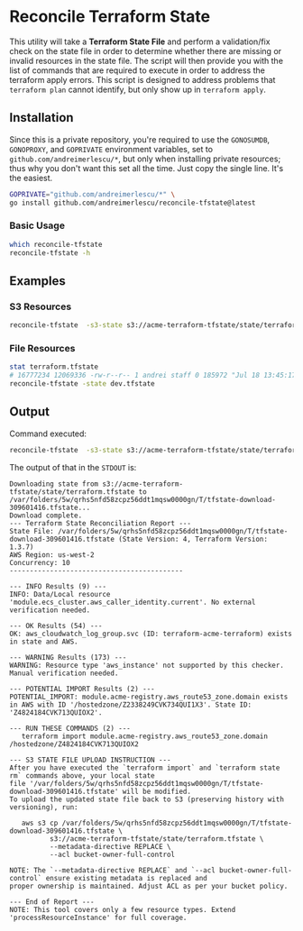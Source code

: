 # Reconcile Terraform State

This utility will take a **Terraform State File** and perform a validation/fix check on the state file in order to
determine whether there are missing or invalid resources in the state file. The script will then provide you with
the list of commands that are required to execute in order to address the terraform apply errors. This script is 
designed to address problems that `terraform plan` cannot identify, but only show up in `terraform apply`. 

## Installation

Since this is a private repository, you're required to use the `GONOSUMDB`, `GONOPROXY`, and `GOPRIVATE` environment
variables, set to `github.com/andreimerlescu/*`, but only when installing private resources; thus why you don't want this
set all the time. Just copy the single line. It's the easiest.

```bash
GOPRIVATE="github.com/andreimerlescu/*" \
go install github.com/andreimerlescu/reconcile-tfstate@latest
```

### Basic Usage

```bash
which reconcile-tfstate
reconcile-tfstate -h
```

## Examples

### S3 Resources

```bash
reconcile-tfstate  -s3-state s3://acme-terraform-tfstate/state/terraform.tfstate
```

### File Resources

```bash
stat terraform.tfstate
# 16777234 12069336 -rw-r--r-- 1 andrei staff 0 185972 "Jul 18 13:45:17 2025" "Jul 18 13:45:16 2025" "Jul 18 13:45:16 2025" "Jul 18 13:45:16 2025" 4096 368 0 dev.tfstate
reconcile-tfstate -state dev.tfstate
```

## Output

Command executed:

```bash
reconcile-tfstate  -s3-state s3://acme-terraform-tfstate/state/terraform.tfstate
```

The output of that in the `STDOUT` is: 

```log
Downloading state from s3://acme-terraform-tfstate/state/terraform.tfstate to /var/folders/5w/qrhs5nfd58zcpz56ddt1mqsw0000gn/T/tfstate-download-309601416.tfstate...
Download complete.
--- Terraform State Reconciliation Report ---
State File: /var/folders/5w/qrhs5nfd58zcpz56ddt1mqsw0000gn/T/tfstate-download-309601416.tfstate (State Version: 4, Terraform Version: 1.3.7)
AWS Region: us-west-2
Concurrency: 10
-------------------------------------------

--- INFO Results (9) ---
INFO: Data/Local resource 'module.ecs_cluster.aws_caller_identity.current'. No external verification needed.

--- OK Results (54) ---
OK: aws_cloudwatch_log_group.svc (ID: terraform-acme-terraform) exists in state and AWS.

--- WARNING Results (173) ---
WARNING: Resource type 'aws_instance' not supported by this checker. Manual verification needed.

--- POTENTIAL IMPORT Results (2) ---
POTENTIAL_IMPORT: module.acme-registry.aws_route53_zone.domain exists in AWS with ID '/hostedzone/Z2338249CVK734QUI1X3'. State ID: 'Z4824184CVK713QUIOX2'.

--- RUN THESE COMMANDS (2) ---
   terraform import module.acme-registry.aws_route53_zone.domain /hostedzone/Z4824184CVK713QUIOX2

--- S3 STATE FILE UPLOAD INSTRUCTION ---
After you have executed the `terraform import` and `terraform state rm` commands above, your local state 
file '/var/folders/5w/qrhs5nfd58zcpz56ddt1mqsw0000gn/T/tfstate-download-309601416.tfstate' will be modified. 
To upload the updated state file back to S3 (preserving history with versioning), run:

   aws s3 cp /var/folders/5w/qrhs5nfd58zcpz56ddt1mqsw0000gn/T/tfstate-download-309601416.tfstate \
          s3://acme-terraform-tfstate/state/terraform.tfstate \
          --metadata-directive REPLACE \
          --acl bucket-owner-full-control
   
NOTE: The `--metadata-directive REPLACE` and `--acl bucket-owner-full-control` ensure existing metadata is replaced and 
proper ownership is maintained. Adjust ACL as per your bucket policy.

--- End of Report ---
NOTE: This tool covers only a few resource types. Extend 'processResourceInstance' for full coverage.

```


